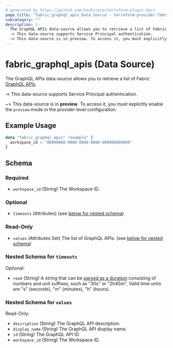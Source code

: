 ```yaml
---
# generated by https://github.com/hashicorp/terraform-plugin-docs
page_title: "fabric_graphql_apis Data Source - terraform-provider-fabric"
subcategory: ""
description: |-
  The GraphQL APIs data-source allows you to retrieve a list of Fabric GraphQL APIs https://learn.microsoft.com/fabric/data-engineering/api-graphql-overview.
  -> This data-source supports Service Principal authentication.
  ~> This data-source is in preview. To access it, you must explicitly enable the preview mode in the provider level configuration.
---
```


# fabric_graphql_apis (Data Source)

The GraphQL APIs data-source allows you to retrieve a list of Fabric [GraphQL APIs](https://learn.microsoft.com/fabric/data-engineering/api-graphql-overview).

-> This data-source supports Service Principal authentication.

~> This data-source is in **preview**. To access it, you must explicitly enable the `preview` mode in the provider level configuration.

## Example Usage

```terraform
data "fabric_graphql_apis" "example" {
  workspace_id = "00000000-0000-0000-0000-000000000000"
}
```

<!-- schema generated by tfplugindocs -->
## Schema

### Required

- `workspace_id` (String) The Workspace ID.

### Optional

- `timeouts` (Attributes) (see [below for nested schema](#nestedatt--timeouts))

### Read-Only

- `values` (Attributes Set) The list of GraphQL APIs. (see [below for nested schema](#nestedatt--values))

<a id="nestedatt--timeouts"></a>

### Nested Schema for `timeouts`

Optional:

- `read` (String) A string that can be [parsed as a duration](https://pkg.go.dev/time#ParseDuration) consisting of numbers and unit suffixes, such as "30s" or "2h45m". Valid time units are "s" (seconds), "m" (minutes), "h" (hours).

<a id="nestedatt--values"></a>

### Nested Schema for `values`

Read-Only:

- `description` (String) The GraphQL API description.
- `display_name` (String) The GraphQL API display name.
- `id` (String) The GraphQL API ID.
- `workspace_id` (String) The Workspace ID.
